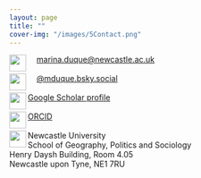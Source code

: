 ```yaml
---
layout: page
title: ""
cover-img: "/images/5Contact.png"
---
```



<img src="../images/email_icon.png" style="width: 30px;" align="left"> &nbsp;&nbsp;&nbsp; marina.duque@newcastle.ac.uk <br><br>
<img src="../images/icon_bsky.png" style="width: 30px;" align="left">  &nbsp;&nbsp;&nbsp; <a href="https://bsky.app/profile/did:plc:a6lng7cr63a54dbd64sl7lr3" target="_blank">@mduque.bsky.social</a> <br><br>
<img src="../images/gscholar_icon.png" style="width: 30px;" align="left">  <a href="https://scholar.google.com/citations?user=ZZY5EK8AAAAJ&hl=en" target="_blank">Google Scholar profile</a> <br><br>
<img src="../images/orcid_icon.png" style="width: 30px;" align="left"> <a href="https://orcid.org/0000-0003-1245-9938" target="_blank">ORCID</a> <br><br>
<img src="../images/mailing_icon.png" style="width: 30px;" align="left"> Newcastle University<br>School of Geography, Politics and Sociology<br>Henry Daysh Building, Room 4.05<br>Newcastle upon Tyne, NE1 7RU
